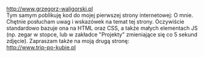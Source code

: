 http://www.grzegorz-waligorski.pl
</br>Tym samym poblikuję kod do mojej pierwszej strony internetowej: O mnie. Chętnie posłucham uwag i wskazówek na temat tej strony. Oczywiście standardowo bazuje ona na HTML oraz CSS, a także małych elementach JS (np. zegar w stopce, lub w zakładce "Projekty" zmieniające się co 5 sekund zdjęcie). Zapraszam także na moją drugą stronę:</br>
http://www.trip-po-kubie.pl
